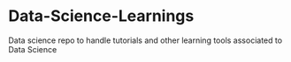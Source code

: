 # Data-Science-Learnings
Data science repo to handle tutorials and other learning tools associated to Data Science
